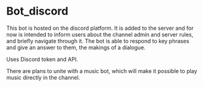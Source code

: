 # Bot_discord
This bot is hosted on the discord platform. 
It is added to the server and 
for now is intended to inform users about 
the channel admin and server rules, and briefly navigate through it.
The bot is able to respond to key phrases and give an answer to them, the makings of a dialogue.

Uses Discord token and API.

There are plans to unite with a music bot, 
which will make it possible to play music directly in the channel.
